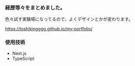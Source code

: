 ### 経歴等々をまとめました。
色々試す実験場になってるので、よくデザインとかが変わります。

https://toshikingggg.github.io/my-portfolio/

### 使用技術

- Next.js
- TypeScript
